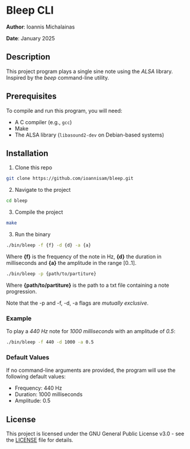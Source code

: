 # Bleep CLI

**Author**: Ioannis Michalainas

**Date**: January 2025

## Description
This project program plays a single sine note using the *ALSA* library. Inspired by the *beep* command-line utility.

## Prerequisites

To compile and run this program, you will need:
- A C compiler (e.g., `gcc`)
- Make
- The ALSA library (`libasound2-dev` on Debian-based systems)

## Installation

1. Clone this repo

```bash
git clone https://github.com/ioannisam/bleep.git
```
2. Navigate to the project

```bash
cd bleep
```

3. Compile the project

```bash
make
```

3. Run the binary

```bash
./bin/bleep -f {f} -d {d} -a {a}
```

Where **{f}** is the frequency of the note in Hz, **{d}** the duration in milliseconds and **{a}** the amplitude in the range [0..1].

```bash
./bin/bleep -p {path/to/partiture}
```

Where **{path/to/partiture}** is the path to a txt file containing a note progression.

Note that the -p and -f, -d, -a flags are *mutually exclusive*.

### Example

To play a *440 Hz* note for *1000 milliseconds* with an amplitude of *0.5*:

```bash
./bin/bleep -f 440 -d 1000 -a 0.5
```

### Default Values

If no command-line arguments are provided, the program will use the following default values:
- Frequency: 440 Hz
- Duration: 1000 milliseconds
- Amplitude: 0.5

## License

This project is licensed under the GNU General Public License v3.0 - see the [LICENSE](LICENSE) file for details.